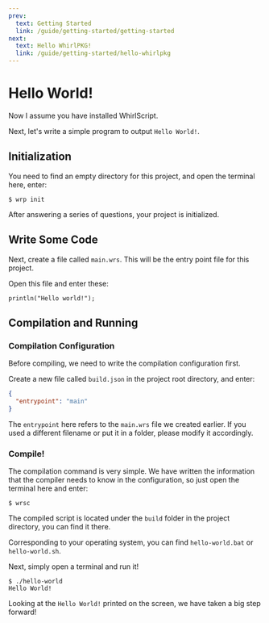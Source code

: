 ```yaml
---
prev:
  text: Getting Started
  link: /guide/getting-started/getting-started
next:
  text: Hello WhirlPKG!
  link: /guide/getting-started/hello-whirlpkg
---
```

# Hello World!

Now I assume you have installed WhirlScript.

Next, let's write a simple program to output `Hello World!`.

## Initialization

You need to find an empty directory for this project, and open the terminal here, enter:

```shell
$ wrp init
```

After answering a series of questions, your project is initialized.

## Write Some Code

Next, create a file called `main.wrs`. This will be the entry point file for this project.

Open this file and enter these:

```whirlscript
println("Hello world!");
```

## Compilation and Running

### Compilation Configuration

Before compiling, we need to write the compilation configuration first.

Create a new file called `build.json` in the project root directory, and enter:

```json
{
  "entrypoint": "main"
}
```

The `entrypoint` here refers to the `main.wrs` file we created earlier. If you used a different filename or put it in a folder, please modify it accordingly.

### Compile!

The compilation command is very simple. We have written the information that the compiler needs to know in the configuration, so just open the terminal here and enter:

```shell
$ wrsc
```

The compiled script is located under the `build` folder in the project directory, you can find it there.

Corresponding to your operating system, you can find `hello-world.bat` or `hello-world.sh`.

Next, simply open a terminal and run it!

```text
$ ./hello-world
Hello World!
```

Looking at the `Hello World!` printed on the screen, we have taken a big step forward!